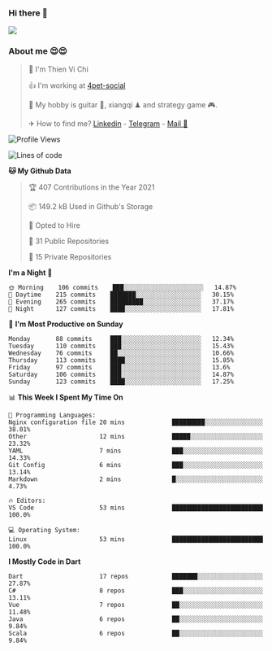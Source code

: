 ### Hi there 👋
![](https://media1.tenor.com/images/9aa4aee77151757a310fcdb4b8fd2a0a/tenor.gif?itemid=12671405)

### About me 😍😍

> 🙎 I'm Thien Vi Chi
> 
> 👍 I'm working at [4pet-social](https://github.com/4pet-social)
>
> 🥞 My hobby is guitar 🎸, xiangqi ♟ and strategy game 🎮.
> 
> ✈ How to find me? [Linkedin](https://www.linkedin.com/in/tvc12/) - [Telegram](https://t.me/yeutham212) - [Mail 📧](mailto:meomeocf98@gmail.com)
> 

<!--START_SECTION:waka-->
![Profile Views](http://img.shields.io/badge/Profile%20Views-1-blue)

![Lines of code](https://img.shields.io/badge/From%20Hello%20World%20I%27ve%20Written-731567%20lines%20of%20code-blue)

**🐱 My Github Data** 

> 🏆 407 Contributions in the Year 2021
 > 
> 📦 149.2 kB Used in Github's Storage 
 > 
> 💼 Opted to Hire
 > 
> 📜 31 Public Repositories 
 > 
> 🔑 15 Private Repositories  
 > 
**I'm a Night 🦉** 

```text
🌞 Morning    106 commits    ███░░░░░░░░░░░░░░░░░░░░░░   14.87% 
🌆 Daytime    215 commits    ███████░░░░░░░░░░░░░░░░░░   30.15% 
🌃 Evening    265 commits    █████████░░░░░░░░░░░░░░░░   37.17% 
🌙 Night      127 commits    ████░░░░░░░░░░░░░░░░░░░░░   17.81%

```
📅 **I'm Most Productive on Sunday** 

```text
Monday       88 commits     ███░░░░░░░░░░░░░░░░░░░░░░   12.34% 
Tuesday      110 commits    ███░░░░░░░░░░░░░░░░░░░░░░   15.43% 
Wednesday    76 commits     ██░░░░░░░░░░░░░░░░░░░░░░░   10.66% 
Thursday     113 commits    ████░░░░░░░░░░░░░░░░░░░░░   15.85% 
Friday       97 commits     ███░░░░░░░░░░░░░░░░░░░░░░   13.6% 
Saturday     106 commits    ███░░░░░░░░░░░░░░░░░░░░░░   14.87% 
Sunday       123 commits    ████░░░░░░░░░░░░░░░░░░░░░   17.25%

```


📊 **This Week I Spent My Time On** 

```text
💬 Programming Languages: 
Nginx configuration file 20 mins             █████████░░░░░░░░░░░░░░░░   38.01% 
Other                    12 mins             █████░░░░░░░░░░░░░░░░░░░░   23.32% 
YAML                     7 mins              ███░░░░░░░░░░░░░░░░░░░░░░   14.33% 
Git Config               6 mins              ███░░░░░░░░░░░░░░░░░░░░░░   13.14% 
Markdown                 2 mins              █░░░░░░░░░░░░░░░░░░░░░░░░   4.73%

🔥 Editors: 
VS Code                  53 mins             █████████████████████████   100.0%

💻 Operating System: 
Linux                    53 mins             █████████████████████████   100.0%

```

**I Mostly Code in Dart** 

```text
Dart                     17 repos            ███████░░░░░░░░░░░░░░░░░░   27.87% 
C#                       8 repos             ███░░░░░░░░░░░░░░░░░░░░░░   13.11% 
Vue                      7 repos             ██░░░░░░░░░░░░░░░░░░░░░░░   11.48% 
Java                     6 repos             ██░░░░░░░░░░░░░░░░░░░░░░░   9.84% 
Scala                    6 repos             ██░░░░░░░░░░░░░░░░░░░░░░░   9.84%

```



<!--END_SECTION:waka-->